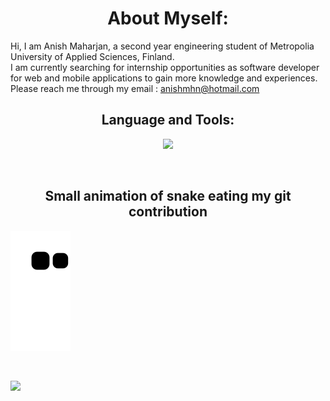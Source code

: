<p>
<h1 align = "center"> About Myself: 
  </h1>
</p>
Hi, I am Anish Maharjan, a second year engineering student of Metropolia University of Applied Sciences, Finland.

<br>
I am currently searching for internship opportunities as software developer for web and mobile applications to gain more knowledge and experiences.
Please reach me through my email : <a href = "mailto: anishmhn@hotmail.com">anishmhn@hotmail.com</a>
                                                                          
                                                            

<h2 align = "center" >Language and Tools: </h2>

<p align = "center">
  <a href="https://skillicons.dev">
    <img src="https://skillicons.dev/icons?i=js,html,css,java,nodejs,express,azure,react,c,mysql,sqlite,swift,kotlin,androidstudio,linux,figma,git,github,gitlab,postman" />
  </a>
    

</p>

<br>

 <h2 align="center"> Small animation of snake eating my git contribution </h2>

![snake gif](https://github.com/anish0123/anish0123/blob/output/github-contribution-grid-snake.svg)

<br>



![](https://komarev.com/ghpvc/?username=anish0123)
